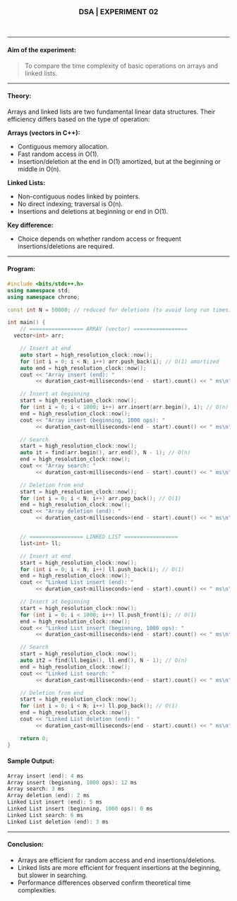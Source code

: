 <br>
<h3 align=center><b>DSA | EXPERIMENT 02</b></h3>
<br>

---

#### **Aim of the experiment:**
> To compare the time complexity of basic operations on arrays and linked lists.

---

#### **Theory:**
Arrays and linked lists are two fundamental linear data structures. Their efficiency differs based on the type of operation:

**Arrays (vectors in C++):**
- Contiguous memory allocation.
- Fast random access in O(1).
- Insertion/deletion at the end in O(1) amortized, but at the beginning or middle in O(n).

**Linked Lists:**
- Non-contiguous nodes linked by pointers.
- No direct indexing; traversal is O(n).
- Insertions and deletions at beginning or end in O(1).

**Key difference:**
- Choice depends on whether random access or frequent insertions/deletions are required.

---

#### **Program:**
```cpp
#include <bits/stdc++.h>
using namespace std;
using namespace chrono;

const int N = 50000; // reduced for deletions (to avoid long run times)

int main() {
    // ================= ARRAY (vector) =================
  vector<int> arr;

    // Insert at end
    auto start = high_resolution_clock::now();
    for (int i = 0; i < N; i++) arr.push_back(i); // O(1) amortized
    auto end = high_resolution_clock::now();
    cout << "Array insert (end): "
         << duration_cast<milliseconds>(end - start).count() << " ms\n";

    // Insert at beginning
    start = high_resolution_clock::now();
    for (int i = 0; i < 1000; i++) arr.insert(arr.begin(), i); // O(n)
    end = high_resolution_clock::now();
    cout << "Array insert (beginning, 1000 ops): "
         << duration_cast<milliseconds>(end - start).count() << " ms\n";

    // Search
    start = high_resolution_clock::now();
    auto it = find(arr.begin(), arr.end(), N - 1); // O(n)
    end = high_resolution_clock::now();
    cout << "Array search: "
         << duration_cast<milliseconds>(end - start).count() << " ms\n";

    // Deletion from end
    start = high_resolution_clock::now();
    for (int i = 0; i < N; i++) arr.pop_back(); // O(1)
    end = high_resolution_clock::now();
    cout << "Array deletion (end): "
         << duration_cast<milliseconds>(end - start).count() << " ms\n";


    // ================= LINKED LIST =================
    list<int> ll;

    // Insert at end
    start = high_resolution_clock::now();
    for (int i = 0; i < N; i++) ll.push_back(i); // O(1)
    end = high_resolution_clock::now();
    cout << "Linked List insert (end): "
         << duration_cast<milliseconds>(end - start).count() << " ms\n";

    // Insert at beginning
    start = high_resolution_clock::now();
    for (int i = 0; i < 1000; i++) ll.push_front(i); // O(1)
    end = high_resolution_clock::now();
    cout << "Linked List insert (beginning, 1000 ops): "
         << duration_cast<milliseconds>(end - start).count() << " ms\n";

    // Search
    start = high_resolution_clock::now();
    auto it2 = find(ll.begin(), ll.end(), N - 1); // O(n)
    end = high_resolution_clock::now();
    cout << "Linked List search: "
         << duration_cast<milliseconds>(end - start).count() << " ms\n";

    // Deletion from end
    start = high_resolution_clock::now();
    for (int i = 0; i < N; i++) ll.pop_back(); // O(1)
    end = high_resolution_clock::now();
    cout << "Linked List deletion (end): "
         << duration_cast<milliseconds>(end - start).count() << " ms\n";

    return 0;
}
```

#### **Sample Output:**
```cpp
Array insert (end): 4 ms
Array insert (beginning, 1000 ops): 12 ms
Array search: 3 ms
Array deletion (end): 2 ms
Linked List insert (end): 5 ms
Linked List insert (beginning, 1000 ops): 0 ms
Linked List search: 6 ms
Linked List deletion (end): 3 ms
```

---

#### **Conclusion:**
- Arrays are efficient for random access and end insertions/deletions.
- Linked lists are more efficient for frequent insertions at the beginning, but slower in searching.
- Performance differences observed confirm theoretical time complexities.